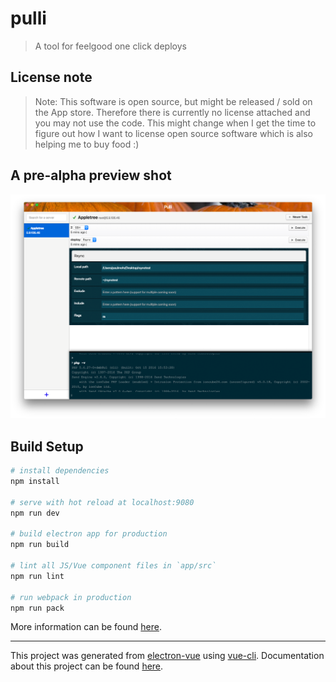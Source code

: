 # pulli

> A tool for feelgood one click deploys

## License note

> Note: This software is open source, but might be released / sold on the App store. Therefore there is currently no license attached and you may not use the code. This might change when I get the time to figure out how I want to license open source software which is also helping me to buy food :)

## A pre-alpha preview shot
![preview](https://raw.githubusercontent.com/Sopamo/pulli/master/preview.png)

## Build Setup

``` bash
# install dependencies
npm install

# serve with hot reload at localhost:9080
npm run dev

# build electron app for production
npm run build

# lint all JS/Vue component files in `app/src`
npm run lint

# run webpack in production
npm run pack
```
More information can be found [here](https://simulatedgreg.gitbooks.io/electron-vue/content/docs/npm_scripts.html).

---

This project was generated from [electron-vue](https://github.com/SimulatedGREG/electron-vue) using [vue-cli](https://github.com/vuejs/vue-cli). Documentation about this project can be found [here](https://simulatedgreg.gitbooks.io/electron-vue/content/index.html).
